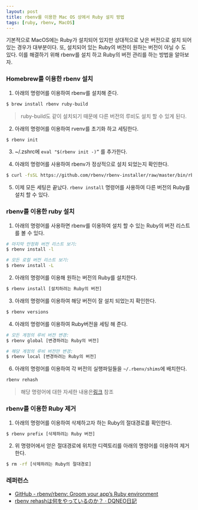```yaml
---
layout: post
title: rbenv를 이용한 Mac OS 상에서 Ruby 설치 방법
tags: [ruby, rbenv, MacOS]
---
```

   기본적으로 MacOS에는 Ruby가 설치되어 있지만 상대적으로 낮은 버전으로 설치 되어 있는 경우가 대부분이다. 또, 설치되어 있는 Ruby의 버전이 원하는 버전이 아닐 수 도 있다. 이를 해결하기 위해 rbenv를 설치 하고 Ruby의 버전 관리를 하는 방법을 알아보자.

### Homebrew를 이용한 rbenv 설치

1. 아래의 명령어를 이용하여  rbenv를 설치해 준다. 
```sh
$ brew install rbenv ruby-build
```
> ruby-build도 같이 설치되기 때문에 다른 버전의 루비도 설치 할 수 있게 된다.  

2. 아래의 명령어를 이용하여 rvenv를 초기화 하고 세팅한다.
```sh
$ rbenv init
```
 
3. ~/.zshrc에 `eval "$(rbenv init -)”` 를 추가한다.

4. 아래의 명령어를 사용하여 rbenv가 정상적으로 설치 되었는지 확인한다.
```sh
$ curl -fsSL https://github.com/rbenv/rbenv-installer/raw/master/bin/rbenv-doctor | bash
```

5. 이제 모든 세팅은 끝났다.  `rbenv install` 명령어를 사용하여 다른 버전의 Ruby를 설치 할 수 있다. 

### rbenv를 이용한 ruby 설치

1. 아래의 명령어를 사용하면 rbenv를 이용하여 설치 할 수 있는 Ruby의 버전 리스트를 볼 수 있다.
```sh
# 마지막 안정화 버전 리스트 보기:
$ rbenv install -l

# 모든 로컬 버전 리스트 보기:
$ rbenv install -L
```

2. 아래의 명령어를 이용해 원하는 버전의 Ruby를 설치한다.
```sh
$ rbenv install [설치하려는 Ruby의 버전]
```

3. 아래의 명령어를 이용하여 해당 버전이 잘 설치 되었는지 확인한다.
```sh
$ rbenv versions
```

4. 아래의 명령어를 이용하여 Ruby버전을 세팅 해 준다.
```sh
# 모든 계정의 루비 버전 변경:
$ rbenv global [변경하려는 Ruby의 버전]

# 해당 계정의 루비 버전만 변경:
$ rbenv local [변경하려는 Ruby의 버전]
```

6. 아래의 명령어를 이용하여 각 버전의 실행파일들을  `~/.rbenv/shims`에  배치한다.
```sh
rbenv rehash
```
> 해당 명령어에 대한 자세한 내용은[링크](http://dqn.sakusakutto.jp/2014/02/rbenv_rehash_what_it_does.html) 참조  

### rbenv를 이용한 Ruby 제거

1. 아래의 명령어를 이용하여 삭제하고자 하는 Ruby의 절대경로를 확인한다.
```sh
$ rbenv prefix [삭제하려는 Ruby 버전]
```

2. 위 명령어에서 얻은 절대경로에 위치한 디렉토리를 아래의 명령어를 이용하여 제거한다.
```sh
$ rm -rf [삭제하려는 Ruby의 절대경로]
```

### 레퍼런스
* [GitHub - rbenv/rbenv: Groom your app’s Ruby environment](https://github.com/rbenv/rbenv#uninstalling-ruby-versions)
* [rbenv rehashは何をやっているのか？ ·  DQNEO日記](http://dqn.sakusakutto.jp/2014/02/rbenv_rehash_what_it_does.html)
